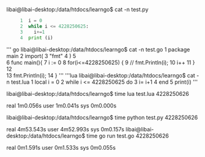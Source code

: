 libai@libai-desktop:/data/htdocs/learngo$ cat -n test.py 
``` python
     1	i = 0
     2	while i <= 4228250625:
     3	  i+=1
     4	print (i)
```
''' go
libai@libai-desktop:/data/htdocs/learngo$ cat -n test.go
     1	package main
     2	import(
     3	  "fmt"
     4	)
     5	
     6	func main(){
     7	  i := 0
     8	  for(i<=4228250625) {
     9	   // fmt.Println(i);
    10	    i++
    11	  }
    12	
    13	    fmt.Println(i);
    14	}
''' 
'''lua
libai@libai-desktop:/data/htdocs/learngo$ cat -n test.lua 
     1	local i = 0 
     2	while i <= 4228250625 do
     3	  i= i+1
     4	end
     5	print(i)
'''

    
libai@libai-desktop:/data/htdocs/learngo$ time lua test.lua
4228250626

real	1m0.056s
user	1m0.041s
sys	0m0.000s

libai@libai-desktop:/data/htdocs/learngo$ time  python  test.py
4228250626

real	4m53.543s
user	4m52.993s
sys	0m0.157s
libai@libai-desktop:/data/htdocs/learngo$ time  go run test.go
4228250626

real	0m1.591s
user	0m1.533s
sys	0m0.055s
